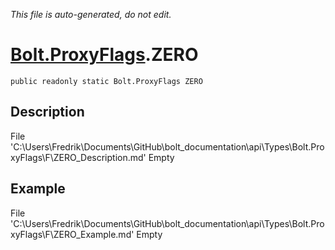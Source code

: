 *This file is auto-generated, do not edit.*

# [Bolt.ProxyFlags](Types/Bolt.ProxyFlags.md).ZERO
`public readonly static Bolt.ProxyFlags ZERO`
## Description
File 'C:\Users\Fredrik\Documents\GitHub\bolt_documentation\api\Types\Bolt.ProxyFlags\F\ZERO_Description.md' Empty
## Example
File 'C:\Users\Fredrik\Documents\GitHub\bolt_documentation\api\Types\Bolt.ProxyFlags\F\ZERO_Example.md' Empty
